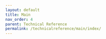 ```yaml
---
layout: default
title: Main
nav_order: 4
parent: Technical Reference
permalink: /technicalreference/main/index/
---
```



